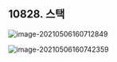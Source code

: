 ## 10828. 스택

![image-20210506160712849](C:\Users\kang9\AppData\Roaming\Typora\typora-user-images\image-20210506160712849.png)

![image-20210506160742359](C:\Users\kang9\AppData\Roaming\Typora\typora-user-images\image-20210506160742359.png)